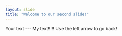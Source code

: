 ```yaml
---
layout: slide
title: "Welcome to our second slide!"
---
```

Your text --- My text!!!!!
Use the left arrow to go back!
